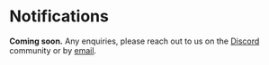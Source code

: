 # Notifications

**Coming soon.**
Any enquiries, please reach out to us on the [Discord](https://discord.subjective.school) community or by [email](mailto:hello@subjective.school).